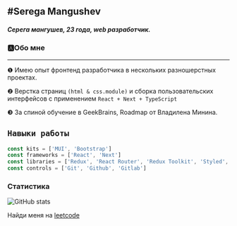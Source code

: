 ## #Serega Mangushev
   
##### Серега мангушев, 23 года, web разработчик.

### 🅰Обо мне
___
❶ Имею опыт фронтенд разработчика в нескольких разношерстных проектах.

❷ Верстка страниц ```(html & css.module)``` и сборка пользовательских интерфейсов с применением ```React + Next + TypeScript```

❸ За спиной обучение в GeekBrains, Roadmap от Владилена Минина.

`Навыки работы`
--
```js
const kits = ['MUI', 'Bootstrap']
const frameworks = ['React', 'Next']
const libraries = ['Redux', 'React Router', 'Redux Toolkit', 'Styled', 'Luxon', 'React Transition Group']
const controls = ['Git', 'Github', 'Gitlab']
```

### Статистика

![GitHub stats](https://github-readme-stats.vercel.app/api?username=Binatik&show_icons=true&theme=radical)  



[vk]: https://vk.com/id269791339 
[code]: https://github.com/Binatik/Code

Найди меня на [leetcode](https://leetcode.com/Binatik/)
